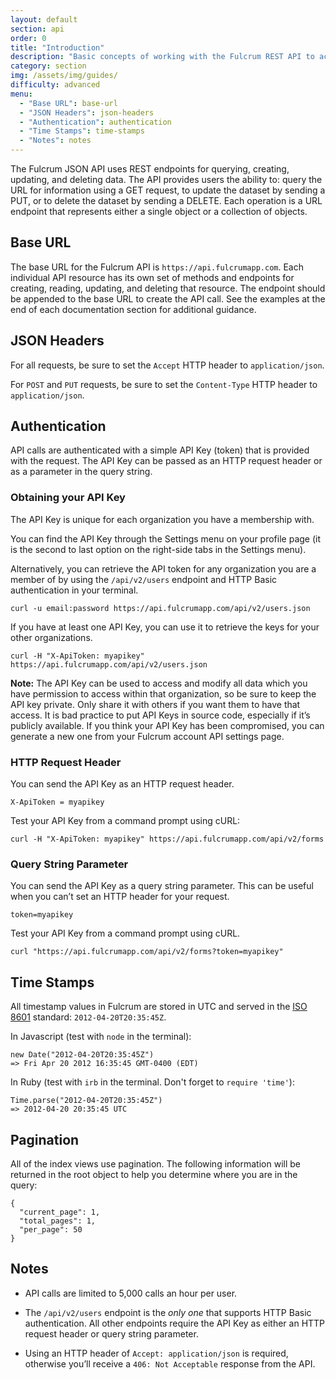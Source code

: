 ```yaml
---
layout: default
section: api
order: 0
title: "Introduction"
description: "Basic concepts of working with the Fulcrum REST API to access, create, and modify data"
category: section
img: /assets/img/guides/
difficulty: advanced
menu:
  - "Base URL": base-url
  - "JSON Headers": json-headers
  - "Authentication": authentication
  - "Time Stamps": time-stamps
  - "Notes": notes
---
```


The Fulcrum JSON API uses REST endpoints for querying, creating, updating, and deleting data. The API provides users the ability to: query the URL for information using a GET request, to update the dataset by sending a PUT, or to delete the dataset by sending a DELETE.  Each operation is a URL endpoint that represents either a single object or a collection of objects.

## Base URL

The base URL for the Fulcrum API is `https://api.fulcrumapp.com`. Each individual API resource has its own set of methods and endpoints for creating, reading, updating, and deleting that resource. The endpoint should be appended to the base URL to create the API call. See the examples at the end of each documentation section for additional guidance.

## JSON Headers

For all requests, be sure to set the `Accept` HTTP header to `application/json`.

For `POST` and `PUT` requests, be sure to set the `Content-Type` HTTP header to `application/json`.

## Authentication

API calls are authenticated with a simple API Key (token) that is provided with the request. The API Key can be passed as an HTTP request header or as a parameter in the query string.

### Obtaining your API Key

The API Key is unique for each organization you have a membership with.

You can find the API Key through the Settings menu on your profile page (it is the second to last option on the right-side tabs in the Settings menu).

Alternatively, you can retrieve the API token for any organization you are a member of by using the `/api/v2/users` endpoint and HTTP Basic authentication in your terminal.

`curl -u email:password https://api.fulcrumapp.com/api/v2/users.json`

If you have at least one API Key, you can use it to retrieve the keys for your other organizations.

`curl -H "X-ApiToken: myapikey" https://api.fulcrumapp.com/api/v2/users.json`

**Note:** The API Key can be used to access and modify all data which you have permission to access within that organization, so be sure to keep the API key private. Only share it with others if you want them to have that access. It is bad practice to put API Keys in source code, especially if it’s publicly available. If you think your API Key has been compromised, you can generate a new one from your Fulcrum account API settings page.

### HTTP Request Header

You can send the API Key as an HTTP request header.

`X-ApiToken = myapikey`

Test your API Key from a command prompt using cURL:

`curl -H "X-ApiToken: myapikey" https://api.fulcrumapp.com/api/v2/forms`

### Query String Parameter

You can send the API Key as a query string parameter. This can be useful when you can’t set an HTTP header for your request.

`token=myapikey`

Test your API Key from a command prompt using cURL.

`curl "https://api.fulcrumapp.com/api/v2/forms?token=myapikey"`

## Time Stamps

All timestamp values in Fulcrum are stored in UTC and served in the [ISO 8601](http://en.wikipedia.org/wiki/ISO_8601) standard: `2012-04-20T20:35:45Z`.

In Javascript (test with `node` in the terminal):

```
new Date("2012-04-20T20:35:45Z")
=> Fri Apr 20 2012 16:35:45 GMT-0400 (EDT)
```

In Ruby (test with `irb` in the terminal.  Don't forget to `require 'time'`):

```
Time.parse("2012-04-20T20:35:45Z")
=> 2012-04-20 20:35:45 UTC
```

## Pagination

All of the index views use pagination. The following information will be returned in the root object to help you determine where you are in the query:

```
{
  "current_page": 1,
  "total_pages": 1,
  "per_page": 50
}
```

## Notes

* API calls are limited to 5,000 calls an hour per user.

* The `/api/v2/users` endpoint is the _only one_ that supports HTTP Basic authentication. All other endpoints require the API Key as either an HTTP request header or query string parameter.

* Using an HTTP header of `Accept: application/json` is required, otherwise you’ll receive a `406: Not Acceptable` response from the API.
